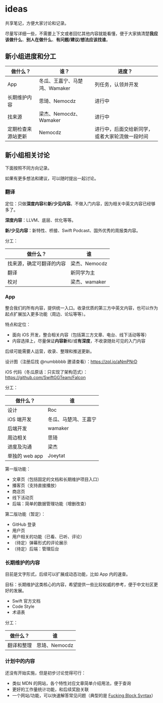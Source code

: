 # ideas
共享笔记，方便大家讨论和记录。

尽量写详细一些，不需要上下文或者回忆其他内容就能看懂，便于大家搞清楚**我应该做什么**、**别人在做什么**、**有问题/建议/想法应该找谁**。

## 新小组进度和分工

|做什么？|谁？|进度？|
|---|---|---|
|App|冬瓜、王嘉宁、马楚鸿、Wamaker|列任务，认领并开发|
|长期维护内容|思琦、Nemocdz|进行中|
|找来源|梁杰、Nemocdz、Wamaker|进行中|
|定期检查来源站更新|Nemocdz|进行中，后面交给新同学，或者大家轮流做一段时间|

## 新小组相关讨论

下面按照不同方向记录。

如果有更多想法和建议，可以随时提出一起讨论。

### 翻译

定位：只做**深度内容**和**新/少见内容**。不做入门内容，因为相关中英文内容已经够多了。

**深度内容**：LLVM、底层、优化等等。

**新/少见内容**：新特性、桥接、Swift Podcast、国外优秀的周报类内容。

分工：

|做什么？|谁|
|---|---|
|找来源，确定可翻译的内容|梁杰、Nemocdz|
|翻译|新同学为主|
|校对|梁杰、wamaker|

### App

整合我们的所有内容，提供统一入口。收录优质的第三方中英文内容，也可以作为起点扩展加入更多功能（周边、论坛等等）。

特点和定位：
- 面向 iOS 开发，整合相关内容（包括第三方文章、电台、线下活动等等）
- 内容选择上，尽量保证**内容新**和/或**有深度**，不收录随处可见的入门内容

后续可能需要人运营，收录、整理和推送更新。

设计图（注册后找 @numbbbbb 邀请查看）：https://zpl.io/aNmPNrD

iOS 代码（冬瓜原话：只实现了架构范式）：https://github.com/SwiftGGTeam/Falcon

分工：

|做什么？|谁|
|---|---|
|设计|Roc|
|iOS 端开发|冬瓜、马楚鸿、王嘉宁|
|后端开发|wamaker|
|周边相关|思琦|
|进度及沟通|梁杰|
|单独的 web app|Joeytat|

第一版功能：
- 文章页（包括固定的文档和长期维护项目入口）
- 播客页（支持直接播放）
- 商店页
- 线下活动页
- 后端：简单的数据管理功能（增删改查）

第二版功能（暂定）：
- GitHub 登录
- 用户页
- 用户相关的功能（已看、已听、评论）
- （待定）弹幕形式的评论展示
- （待定）后端：管理后台

### 长期维护的内容

目前是文字形式，后续可以扩展成动态功能，比如 App 内的速查。

目标：长期维护这类核心的内容，希望提供一些比较权威的参考，便于中文社区更好的发展。

- Swift 官方文档
- Code Style
- 术语表

分工：

|做什么？|谁|
|---|---|
|翻译和整理|思琦、Nemocdz|

### 计划中的内容

还没有开始实施，但是初步讨论觉得可行：

- 类似 MDN 的网站，各个特性对应文章简单介绍用法，便于查询
- 更好的工作量统计功能，和后续奖励关联
- 一个网站/功能，可以快速解答常见问题（典型的是 [Fucking Block Syntax](http://fuckingblocksyntax.com/)）
